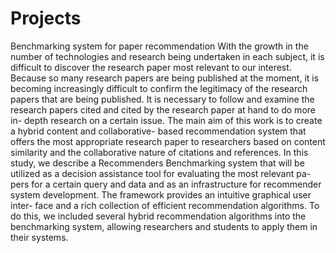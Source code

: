 # Projects
Benchmarking system for paper recommendation
With the growth in the number of technologies and research being undertaken in each subject, it is difficult to discover the research paper most relevant to our interest. Because so many research papers are being published at the moment, it is becoming increasingly difficult to confirm the legitimacy of the research papers that are being published. It is necessary to follow and examine the research papers cited and cited by the research paper at hand to do more in- depth research on a certain issue.
The main aim of this work is to create a hybrid content and collaborative- based recommendation system that offers the most appropriate research paper to researchers based on content similarity and the collaborative nature of citations and references.
In this study, we describe a Recommenders Benchmarking system that will be utilized as a decision assistance tool for evaluating the most relevant pa- pers for a certain query and data and as an infrastructure for recommender system development. The framework provides an intuitive graphical user inter- face and a rich collection of efficient recommendation algorithms. To do this, we included several hybrid recommendation algorithms into the benchmarking system, allowing researchers and students to apply them in their systems.
